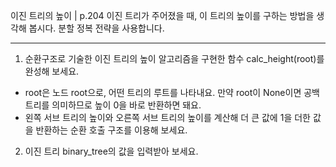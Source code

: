 이진 트리의 높이 | p.204
이진 트리가 주어졌을 때, 이 트리의 높이를 구하는 방법을 생각해 봅시다. 분할 정복 전략을 사용합니다.

---

1. 순환구조로 기술한 이진 트리의 높이 알고리즘을 구현한 함수 calc_height(root)를 완성해 보세요.

* root은 노드 root으로, 어떤 트리의 루트를 나타내요. 만약 root이 None이면 공백 트리를 의미하므로 높이 0을 바로 반환하면 돼요.
* 왼쪽 서브 트리의 높이와 오른쪽 서브 트리의 높이를 계산해 더 큰 값에 1을 더한 값을 반환하는 순환 호출 구조를 이용해 보세요.

2. 이진 트리 binary_tree의 값을 입력받아 보세요.

